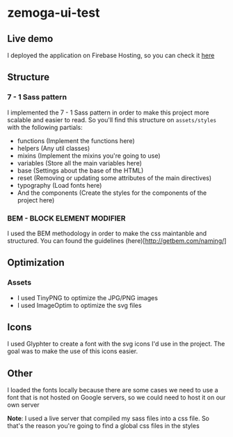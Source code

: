 # zemoga-ui-test
## Live demo
I deployed the application on Firebase Hosting, so you can check it [here](https://layout-test-zemoga.web.app)

## Structure
### 7 - 1 Sass pattern
I implemented the 7 - 1 Sass pattern in order to make this project more scalable and easier to read. So you'll find this structure on `assets/styles` with the following partials:
- functions (Implement the functions here)
- helpers (Any util classes)
- mixins (Implement the mixins you're going to use)
- variables (Store all the main variables here)
- base (Settings about the base of the HTML)
- reset (Removing or updating some attributes of the main directives)
- typography (Load fonts here)
- And the components (Create the styles for the components of the project here)

### BEM - BLOCK ELEMENT MODIFIER
I used the BEM methodology in order to make the css maintanble and structured. You can found the guidelines (here)[http://getbem.com/naming/]

## Optimization
### Assets
- I used TinyPNG to optimize the JPG/PNG images
- I used ImageOptim to optimize the svg files

## Icons
I used Glyphter to create a font with the svg icons I'd use in the project. The goal was to make the use of this icons easier.

## Other
I loaded the fonts locally because there are some cases we need to use a font that is not hosted on Google servers, so we could need to host it on our own server

**Note**: I used a live server that compiled my sass files into a css file. So that's the reason you're going to find a global css files in the styles
